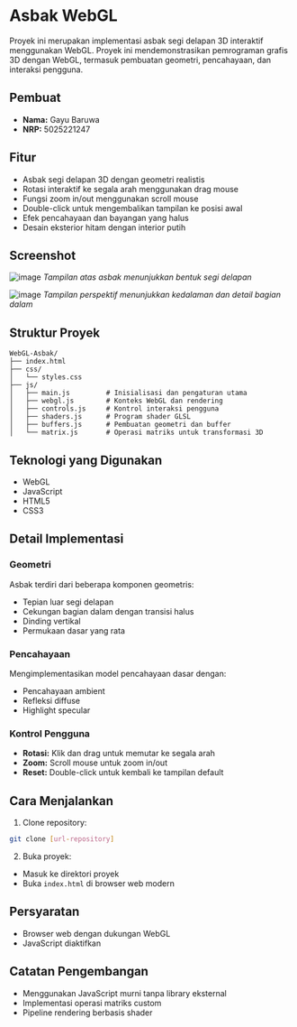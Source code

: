 # Asbak WebGL

Proyek ini merupakan implementasi asbak segi delapan 3D interaktif menggunakan WebGL. Proyek ini mendemonstrasikan pemrograman grafis 3D dengan WebGL, termasuk pembuatan geometri, pencahayaan, dan interaksi pengguna.

## Pembuat
- **Nama:** Gayu Baruwa
- **NRP:** 5025221247

## Fitur
- Asbak segi delapan 3D dengan geometri realistis
- Rotasi interaktif ke segala arah menggunakan drag mouse
- Fungsi zoom in/out menggunakan scroll mouse
- Double-click untuk mengembalikan tampilan ke posisi awal
- Efek pencahayaan dan bayangan yang halus
- Desain eksterior hitam dengan interior putih

## Screenshot
![image](https://github.com/user-attachments/assets/7a3b38c1-0306-42b7-b9c5-4c9f4a0d618f)
*Tampilan atas asbak menunjukkan bentuk segi delapan*

![image](https://github.com/user-attachments/assets/b442ead2-a579-4049-9671-2741ed02a62a)
*Tampilan perspektif menunjukkan kedalaman dan detail bagian dalam*

## Struktur Proyek
```
WebGL-Asbak/
├── index.html
├── css/
│   └── styles.css
├── js/
│   ├── main.js         # Inisialisasi dan pengaturan utama
│   ├── webgl.js        # Konteks WebGL dan rendering
│   ├── controls.js     # Kontrol interaksi pengguna
│   ├── shaders.js      # Program shader GLSL
│   ├── buffers.js      # Pembuatan geometri dan buffer
│   └── matrix.js       # Operasi matriks untuk transformasi 3D
```

## Teknologi yang Digunakan
- WebGL
- JavaScript
- HTML5
- CSS3

## Detail Implementasi

### Geometri
Asbak terdiri dari beberapa komponen geometris:
- Tepian luar segi delapan
- Cekungan bagian dalam dengan transisi halus
- Dinding vertikal
- Permukaan dasar yang rata

### Pencahayaan
Mengimplementasikan model pencahayaan dasar dengan:
- Pencahayaan ambient
- Refleksi diffuse
- Highlight specular

### Kontrol Pengguna
- **Rotasi:** Klik dan drag untuk memutar ke segala arah
- **Zoom:** Scroll mouse untuk zoom in/out
- **Reset:** Double-click untuk kembali ke tampilan default

## Cara Menjalankan
1. Clone repository:
```bash
git clone [url-repository]
```

2. Buka proyek:
- Masuk ke direktori proyek
- Buka `index.html` di browser web modern

## Persyaratan
- Browser web dengan dukungan WebGL
- JavaScript diaktifkan

## Catatan Pengembangan
- Menggunakan JavaScript murni tanpa library eksternal
- Implementasi operasi matriks custom
- Pipeline rendering berbasis shader
